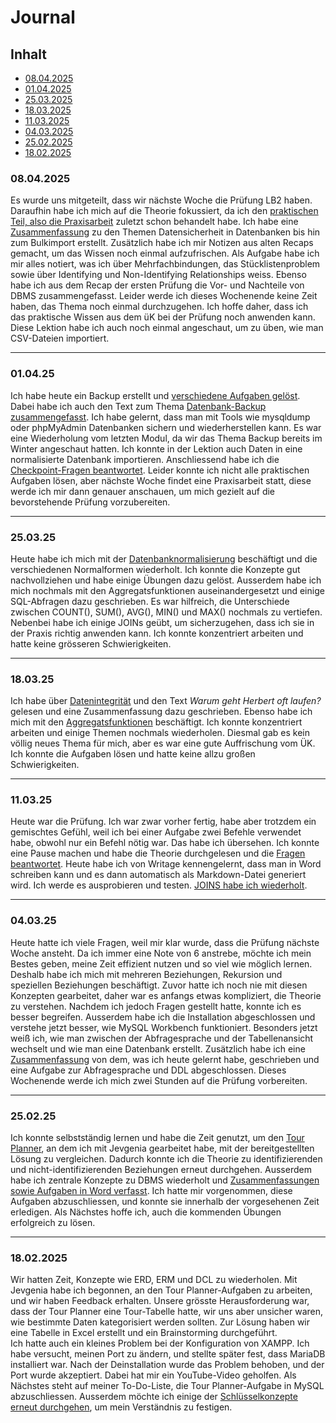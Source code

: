 # Journal
## Inhalt

* [08.04.2025](https://github.com/abigailtech/m164_Database_CreateInsert/blob/main/01_Journal/01_journal.md#08042025)
* [01.04.2025](https://github.com/abigailtech/m164_Database_CreateInsert/blob/main/01_Journal/01_journal.md#010425)
* [25.03.2025](https://github.com/abigailtech/m164_Database_CreateInsert/blob/main/02_Tasks/Tag6_Zusammenfassung_25.03.25.md)
* [18.03.2025](https://github.com/abigailtech/m164_Database_CreateInsert/blob/main/01_Journal/01_journal.md#180325)
* [11.03.2025](https://github.com/abigailtech/m164_Database_CreateInsert/blob/main/01_Journal/01_journal.md#110325)
* [04.03.2025](https://github.com/abigailtech/m164_Database_CreateInsert/blob/main/01_Journal/01_journal.md#040325)
* [25.02.2025](https://github.com/abigailtech/m164_Database_CreateInsert/blob/main/01_Journal/01_journal.md#250225)
* [18.02.2025](https://github.com/abigailtech/m164_Database_CreateInsert/blob/main/01_Journal/01_journal.md#18022025)

### 08.04.2025 

Es wurde uns mitgeteilt, dass wir nächste Woche die Prüfung LB2 haben. Daraufhin habe ich mich auf die Theorie fokussiert, da ich den [praktischen Teil, also die Praxisarbeit](https://github.com/abigailtech/m164_Database_CreateInsert/blob/main/02_Tasks/Tag8_12-04-2025.md) zuletzt schon behandelt habe. Ich habe eine [Zusammenfassung](https://github.com/abigailtech/m164_Database_CreateInsert/blob/main/02_Tasks/Tag8_12.04.25.md) zu den Themen Datensicherheit in Datenbanken bis hin zum Bulkimport erstellt. Zusätzlich habe ich mir Notizen aus alten Recaps gemacht, um das Wissen noch einmal aufzufrischen. Als Aufgabe habe ich mir alles notiert, was ich über Mehrfachbindungen, das Stücklistenproblem sowie über Identifying und Non-Identifying Relationships weiss. Ebenso habe ich aus dem Recap der ersten Prüfung die Vor- und Nachteile von DBMS zusammengefasst. Leider werde ich dieses Wochenende keine Zeit haben, das Thema noch einmal durchzugehen. Ich hoffe daher, dass ich das praktische Wissen aus dem üK bei der Prüfung noch anwenden kann. Diese Lektion habe ich auch noch einmal angeschaut, um zu üben, wie man CSV-Dateien importiert.

---

### 01.04.25
Ich habe heute ein Backup erstellt und [verschiedene Aufgaben gelöst](https://github.com/abigailtech/m164_Database_CreateInsert/blob/main/02_Tasks/Tag%207_Aufgaben_01.04.25.md). Dabei habe ich auch den Text zum Thema [Datenbank-Backup zusammengefasst](https://github.com/abigailtech/m164_Database_CreateInsert/blob/main/02_Tasks/Tag%207_01.04.25.md). Ich habe gelernt, dass man mit Tools wie mysqldump oder phpMyAdmin Datenbanken sichern und wiederherstellen kann.
Es war eine Wiederholung vom letzten Modul, da wir das Thema Backup bereits im Winter angeschaut hatten.
Ich konnte in der Lektion auch Daten in eine normalisierte Datenbank importieren. Anschliessend habe ich die [Checkpoint-Fragen beantwortet](https://github.com/abigailtech/m164_Database_CreateInsert/blob/main/02_Tasks/Tag7_Aufgaben%20Checkpoints.md). Leider konnte ich nicht alle praktischen Aufgaben lösen, aber nächste Woche findet eine Praxisarbeit statt, diese werde ich mir dann genauer anschauen, um mich gezielt auf die bevorstehende Prüfung vorzubereiten.

---

### 25.03.25
Heute habe ich mich mit der [Datenbanknormalisierung](https://github.com/abigailtech/m164_Database_CreateInsert/blob/main/02_Tasks/Tag6_Zusammenfassung_25.03.25.md) beschäftigt und die verschiedenen Normalformen wiederholt. Ich konnte die Konzepte gut nachvollziehen und habe einige Übungen dazu gelöst. Ausserdem habe ich mich nochmals mit den Aggregatsfunktionen auseinandergesetzt und einige SQL-Abfragen dazu geschrieben. Es war hilfreich, die Unterschiede zwischen COUNT(), SUM(), AVG(), MIN() und MAX() nochmals zu vertiefen. Nebenbei habe ich einige JOINs geübt, um sicherzugehen, dass ich sie in der Praxis richtig anwenden kann. Ich konnte konzentriert arbeiten und hatte keine grösseren Schwierigkeiten.

---

### 18.03.25

Ich habe über [Datenintegrität](https://github.com/abigailtech/m164_Database_CreateInsert/blob/main/02_Tasks/Tag%205_18.03.25.md) und den Text *Warum geht Herbert oft laufen?* gelesen und eine Zusammenfassung dazu geschrieben. Ebenso habe ich mich mit den [Aggregatsfunktionen](https://github.com/abigailtech/m164_Database_CreateInsert/blob/main/02_Tasks/Aggregatsfunktionen.md#4-having) beschäftigt. Ich konnte konzentriert arbeiten und einige Themen nochmals wiederholen. Diesmal gab es kein völlig neues Thema für mich, aber es war eine gute Auffrischung vom ÜK. Ich konnte die Aufgaben lösen und hatte keine allzu großen Schwierigkeiten.

---

### 11.03.25

Heute war die Prüfung. Ich war zwar vorher fertig, habe aber trotzdem ein gemischtes Gefühl, weil ich bei einer Aufgabe zwei Befehle verwendet habe, obwohl nur ein Befehl nötig war. Das habe ich übersehen. Ich konnte eine Pause machen und habe die Theorie durchgelesen und die [Fragen beantwortet](https://github.com/abigailtech/m164_Database_CreateInsert/blob/main/02_Tasks/Tag%204.md). Heute habe ich von Writage kennengelernt, dass man in Word schreiben kann und es dann automatisch als Markdown-Datei generiert wird. Ich werde es ausprobieren und testen. [JOINS habe ich wiederholt](https://github.com/abigailtech/m164_Database_CreateInsert/blob/main/02_Tasks/JOIN.md).

---

### 04.03.25

Heute hatte ich viele Fragen, weil mir klar wurde, dass die Prüfung nächste Woche ansteht. Da ich immer eine Note von 6 anstrebe, möchte ich mein Bestes geben, meine Zeit effizient nutzen und so viel wie möglich lernen. Deshalb habe ich mich mit mehreren Beziehungen, Rekursion und speziellen Beziehungen beschäftigt. Zuvor hatte ich noch nie mit diesen Konzepten gearbeitet, daher war es anfangs etwas kompliziert, die Theorie zu verstehen. Nachdem ich jedoch Fragen gestellt hatte, konnte ich es besser begreifen. Ausserdem habe ich die Installation abgeschlossen und verstehe jetzt besser, wie MySQL Workbench funktioniert. Besonders jetzt weiß ich, wie man zwischen der Abfragesprache und der Tabellenansicht wechselt und wie man eine Datenbank erstellt. Zusätzlich habe ich eine [Zusammenfassung](https://github.com/abigailtech/m164_Database_CreateInsert/blob/main/02_Tasks/Tag3_Zusammenfassung.pdf) von dem, was ich heute gelernt habe, geschrieben und eine Aufgabe zur Abfragesprache und DDL abgeschlossen. Dieses Wochenende werde ich mich zwei Stunden auf die Prüfung vorbereiten.

---

### 25.02.25

Ich konnte selbstständig lernen und habe die Zeit genutzt, um den [Tour Planner](https://github.com/abigailtech/m164_Database_CreateInsert/blob/main/02_Tasks/Tourrnplaner.png), an dem ich mit Jevgenia gearbeitet habe, mit der bereitgestellten Lösung zu vergleichen. Dadurch konnte ich die Theorie zu identifizierenden und nicht-identifizierenden Beziehungen erneut durchgehen. Ausserdem habe ich zentrale Konzepte zu DBMS wiederholt und [Zusammenfassungen sowie Aufgaben in Word verfasst](https://github.com/abigailtech/m164_Database_CreateInsert/blob/main/02_Tasks/Tag2_Zusammenfassung.pdf). Ich hatte mir vorgenommen, diese Aufgaben abzuschliessen, und konnte sie innerhalb der vorgesehenen Zeit erledigen. Als Nächstes hoffe ich, auch die kommenden Übungen erfolgreich zu lösen.

---

### 18.02.2025

Wir hatten Zeit, Konzepte wie ERD, ERM und DCL zu wiederholen. Mit Jevgenia habe ich begonnen, an den Tour Planner-Aufgaben zu arbeiten, und wir haben Feedback erhalten. Unsere grösste Herausforderung war, dass der Tour Planner eine Tour-Tabelle hatte, wir uns aber unsicher waren, wie bestimmte Daten kategorisiert werden sollten. Zur Lösung haben wir eine Tabelle in Excel erstellt und ein Brainstorming durchgeführt.  
Ich hatte auch ein kleines Problem bei der Konfiguration von XAMPP. Ich habe versucht, meinen Port zu ändern, und stellte später fest, dass MariaDB installiert war. Nach der Deinstallation wurde das Problem behoben, und der Port wurde akzeptiert. Dabei hat mir ein YouTube-Video geholfen. Als Nächstes steht auf meiner To-Do-Liste, die Tour Planner-Aufgabe in MySQL abzuschliessen. Ausserdem möchte ich einige der [Schlüsselkonzepte erneut durchgehen](https://github.com/abigailtech/m164_Database_CreateInsert/blob/main/02_Tasks/Tag1_Zusammenfassung.pdf), um mein Verständnis zu festigen.
